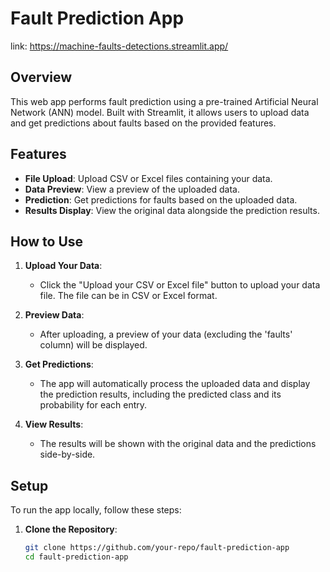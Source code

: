 # Fault Prediction App

link: https://machine-faults-detections.streamlit.app/

## Overview

This web app performs fault prediction using a pre-trained Artificial Neural Network (ANN) model. Built with Streamlit, it allows users to upload data and get predictions about faults based on the provided features.

## Features

- **File Upload**: Upload CSV or Excel files containing your data.
- **Data Preview**: View a preview of the uploaded data.
- **Prediction**: Get predictions for faults based on the uploaded data.
- **Results Display**: View the original data alongside the prediction results.

## How to Use

1. **Upload Your Data**:
   - Click the "Upload your CSV or Excel file" button to upload your data file. The file can be in CSV or Excel format.

2. **Preview Data**:
   - After uploading, a preview of your data (excluding the 'faults' column) will be displayed.

3. **Get Predictions**:
   - The app will automatically process the uploaded data and display the prediction results, including the predicted class and its probability for each entry.

4. **View Results**:
   - The results will be shown with the original data and the predictions side-by-side.

## Setup

To run the app locally, follow these steps:

1. **Clone the Repository**:
   ```bash
   git clone https://github.com/your-repo/fault-prediction-app
   cd fault-prediction-app
